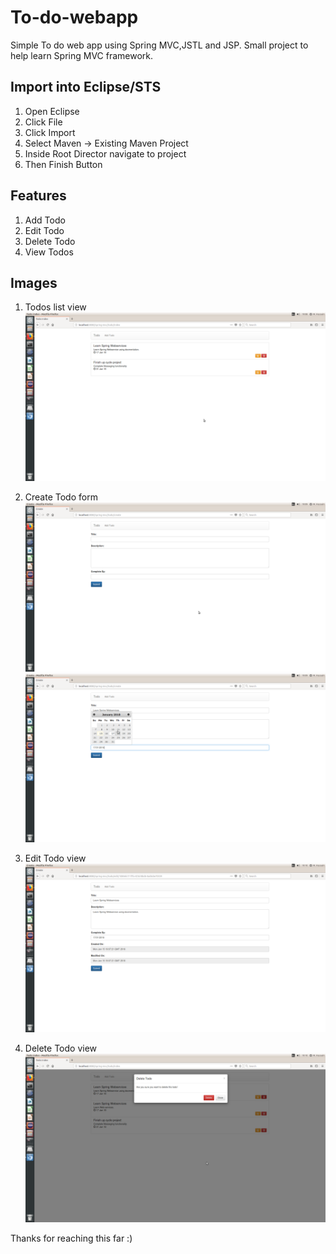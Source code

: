 # To-do-webapp
Simple To do web app using Spring MVC,JSTL and JSP. Small project to help learn Spring MVC framework.

## Import into Eclipse/STS

1. Open Eclipse
2. Click File
3. Click Import 
4. Select Maven -> Existing Maven Project
5. Inside Root Director navigate to project
6. Then Finish Button

## Features
1. Add Todo
2. Edit Todo
3. Delete Todo
4. View Todos
## Images

1. Todos list view 
![index](https://github.com/mh453Uol/To-do-webapp/blob/master/Images/Screenshot_2018-01-15_19-08-32.png "Index")

2. Create Todo form
![create](https://github.com/mh453Uol/To-do-webapp/blob/master/Images/Screenshot_2018-01-15_19-09-15.png "Create")
![create-datepicker](https://github.com/mh453Uol/To-do-webapp/blob/master/Images/Screenshot_2018-01-15_19-09-52.png "Create")

3. Edit Todo view 
![edit](https://github.com/mh453Uol/To-do-webapp/blob/master/Images/Screenshot%20from%202018-01-15%2019-10-09.png "Edit")

4. Delete Todo view 
![delete](https://github.com/mh453Uol/To-do-webapp/blob/master/Images/Screenshot_2018-01-15_19-10-47.png "Delete")

Thanks for reaching this far :)
